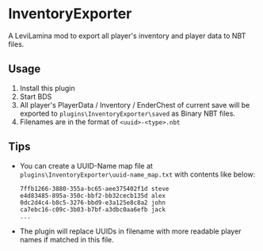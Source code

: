 # InventoryExporter

A LeviLamina mod to export all player's inventory and player data to NBT files.

## Usage

1. Install this plugin
2. Start BDS
3. All player's PlayerData / Inventory / EnderChest of current save will be exported to `plugins\InventoryExporter\saved` as Binary NBT files. 
4. Filenames are in the format of `<uuid>-<type>.nbt`

## Tips

- You can create a UUID-Name map file at `plugins\InventoryExporter\uuid-name_map.txt` with contents like below:

  ```
  7ffb1266-3880-355a-bc65-aee375402f1d steve
  e4d83485-895a-350c-bbf2-bb32cecb135d alex
  0dc2d4c4-b8c5-3276-bbd9-e3a125e8c8a2 john
  ca7ebc16-c09c-3b03-b7bf-a3dbc0aa6efb jack
  ...
  ```

- The plugin will replace UUIDs in filename with more readable player names if matched in this file.

